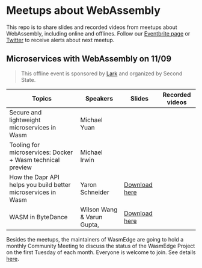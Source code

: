 # Meetups about WebAssembly

This repo is to share slides and recorded videos from meetups about WebAssembly, including online and offlines. Follow our [Eventbrite page](https://www.eventbrite.com/o/second-state-55396277393) or [Twitter](https://twitter.com/secondstateinc) to receive alerts about next meetup.

## Microservices with WebAssembly on 11/09

> This offline event is sponsored by [Lark](https://www.larksuite.com/) and organized by Second State.


| Topics                                                         | Speakers                    | Slides | Recorded videos |
|---------------------------------------------------------------|----------------------------|--------|-----------------|
| Secure and lightweight microservices in Wasm                  | Michael Yuan               |        |                 |
| Tooling for microservices: Docker + Wasm technical preview    | Michael Irwin              |        |                 |
| How the Dapr API helps you build better microservices in Wasm | Yaron Schneider            |   [Download here](https://github.com/second-state/meetups/blob/main/mtv-meetup-1109/dapr_wasm.pdf)     |                 |
| WASM in ByteDance                                             | Wilson Wang & Varun Gupta, |    [Download here](https://github.com/second-state/meetups/blob/main/mtv-meetup-1109/webassembly_in_bytedance.pdf)     |                 |

Besides the meetups, the maintainers of WasmEdge are going to hold a monthly Community Meeting to discuss the status of the WasmEdge Project on the first Tuesday of each month. Everyone is welcome to join. See details [here](https://docs.google.com/document/d/1iFlVl7R97Lze4RDykzElJGDjjWYDlkI8Rhf8g4dQ5Rk/edit?usp=sharing).
